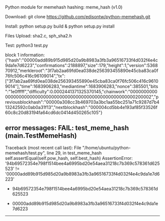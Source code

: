 Python module for memehash hashing: meme_hash (v1.0)

Download: git clone https://github.com/edisontw/python-memehash.git

Install: python setup.py build & python setup.py install

Files Upload: sha2.c, sph_sha2.h

Test: python3 test.py

block 1 information:
{"hash":"00000add89b915d985d20a9b8983a3fb3a96516733f4d032f4e4c9da1e7d6223","confirmations":2188897,"size":179,"height":1,"version":536870912,"merkleroot":"3f7ab2aa69fd0ea038de256393455890e45cba83ca0f76fc506c416c96109014","tx":["3f7ab2aa69fd0ea038de256393455890e45cba83ca0f76fc506c416c96109014"],"time":1683906283,"mediantime":1683906283,"nonce":385501,"bits":"1e0fffff","difficulty":0.0002441371325370145,"chainwork":"0000000000000000000000000000000000000000000000000000000000200002","previousblockhash":"00000a308cc3b469703a3bc1aa55bc251a71c9287d7b413242592c0ab0a31f13","nextblockhash":"000004cd5bb4e193af85f33526f60c8c20d83194fa64cd6dc0414d450265c105"}

error messages:
FAIL: test_meme_hash (__main__.TestMemeHash)
----------------------------------------------------------------------
Traceback (most recent call last):
  File "/home/ubuntu/python-memehash/test.py", line 29, in test_meme_hash
    self.assertEqual(self.pow_hash, self.best_hash)
AssertionError: '94b69572354e798f1514bee4a6995bd20e54aea31218c7b369c578361d625523' != '00000add89b915d985d20a9b8983a3fb3a96516733f4d032f4e4c9da1e7d6223'
- 94b69572354e798f1514bee4a6995bd20e54aea31218c7b369c578361d625523
+ 00000add89b915d985d20a9b8983a3fb3a96516733f4d032f4e4c9da1e7d6223
----------------------------------------------------------------------
